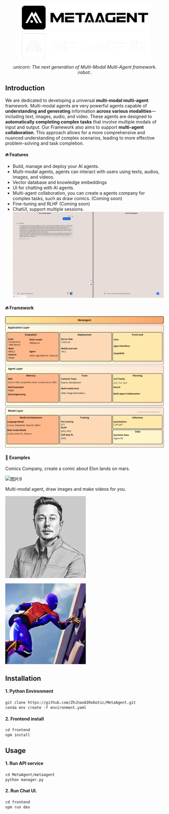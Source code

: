
<p align="center">
  <a href="https://github.com/ZhihaoAIRobotic/MetaAgent//#gh-light-mode-only">
    <img src="Docs/resource/MetaAgent-logo-black.png" width="418px" alt="logo" />
  </a>
  <a href="https://github.com/ZhihaoAIRobotic/MetaAgent//#gh-dark-mode-only">
    <img src="Docs/resource/MetaAgent-logo-white.png" width="418px" alt="logo" />
  </a>
</p>

<p align="center"><i>:unicorn: The next generation of Multi-Modal Multi-Agent framework. :robot:. </i></p>

## Introduction
We are dedicated to developing a universal **multi-modal multi-agent** framework. Multi-modal agents are very powerful agents capable of **understanding and generating** information **across various modalities**—including text, images, audio, and video. These agents are designed to **automatically completing complex tasks** that involve multiple modals of input and output. Our Framework also aims to support **multi-agent collaboration**. This approach allows for a more comprehensive and nuanced understanding of complex scenarios, leading to more effective problem-solving and task completion. 

#### :fire: Features
- Build, manage and deploy your AI agents.
- Multi-modal agents, agents can interact with users using texts, audios, images, and videos. 
- Vector database and knowledge embeddings
- UI for chatting with AI agents.
- Multi-agent collaboration, you can create a agents company for complex tasks, such as draw comics. (Coming soon)
- Fine-tuning and RLHF (Coming soon)
- ChatUI, support multiple sessions.
![alt text](<Docs/resource/Multiple sessions.gif>)

#### :fire: Framework
![alt text](<Docs/resource/MetaAgent Framewore.png>)


#### :page_with_curl: Examples
Comics Company, create a comic about Elon lands on mars.

![图片9](https://github.com/ZhihaoAIRobotic/MetaAgent/assets/25542404/fb37f50a-b325-4747-82ed-a968ec030112)


Multi-modal agent, draw images and make videos for you.

<img src="Docs/resource/elon.jpg" width="256" height="260">

![Elon](Docs/resource/output.gif)


## Installation
#### 1. Python Environment
```
git clone https://github.com/ZhihaoAIRobotic/MetaAgent.git
conda env create -f environment.yaml
```
#### 2. Frontend install
```
cd frontend
npm install
```

## Usage

#### 1. Run API service
```
cd MetaAgent/metaagent
python manager.py
```
#### 2. Run Chat UI.
```
cd frontend 
npm run dev
```